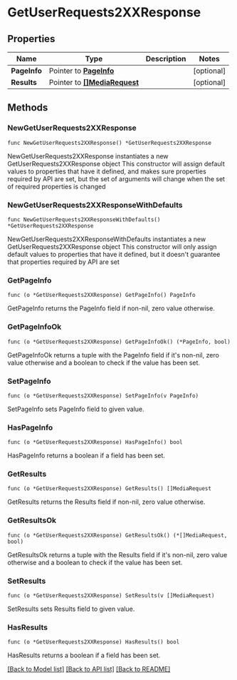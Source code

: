 # GetUserRequests2XXResponse

## Properties

Name | Type | Description | Notes
------------ | ------------- | ------------- | -------------
**PageInfo** | Pointer to [**PageInfo**](PageInfo.md) |  | [optional] 
**Results** | Pointer to [**[]MediaRequest**](MediaRequest.md) |  | [optional] 

## Methods

### NewGetUserRequests2XXResponse

`func NewGetUserRequests2XXResponse() *GetUserRequests2XXResponse`

NewGetUserRequests2XXResponse instantiates a new GetUserRequests2XXResponse object
This constructor will assign default values to properties that have it defined,
and makes sure properties required by API are set, but the set of arguments
will change when the set of required properties is changed

### NewGetUserRequests2XXResponseWithDefaults

`func NewGetUserRequests2XXResponseWithDefaults() *GetUserRequests2XXResponse`

NewGetUserRequests2XXResponseWithDefaults instantiates a new GetUserRequests2XXResponse object
This constructor will only assign default values to properties that have it defined,
but it doesn't guarantee that properties required by API are set

### GetPageInfo

`func (o *GetUserRequests2XXResponse) GetPageInfo() PageInfo`

GetPageInfo returns the PageInfo field if non-nil, zero value otherwise.

### GetPageInfoOk

`func (o *GetUserRequests2XXResponse) GetPageInfoOk() (*PageInfo, bool)`

GetPageInfoOk returns a tuple with the PageInfo field if it's non-nil, zero value otherwise
and a boolean to check if the value has been set.

### SetPageInfo

`func (o *GetUserRequests2XXResponse) SetPageInfo(v PageInfo)`

SetPageInfo sets PageInfo field to given value.

### HasPageInfo

`func (o *GetUserRequests2XXResponse) HasPageInfo() bool`

HasPageInfo returns a boolean if a field has been set.

### GetResults

`func (o *GetUserRequests2XXResponse) GetResults() []MediaRequest`

GetResults returns the Results field if non-nil, zero value otherwise.

### GetResultsOk

`func (o *GetUserRequests2XXResponse) GetResultsOk() (*[]MediaRequest, bool)`

GetResultsOk returns a tuple with the Results field if it's non-nil, zero value otherwise
and a boolean to check if the value has been set.

### SetResults

`func (o *GetUserRequests2XXResponse) SetResults(v []MediaRequest)`

SetResults sets Results field to given value.

### HasResults

`func (o *GetUserRequests2XXResponse) HasResults() bool`

HasResults returns a boolean if a field has been set.


[[Back to Model list]](../README.md#documentation-for-models) [[Back to API list]](../README.md#documentation-for-api-endpoints) [[Back to README]](../README.md)


